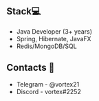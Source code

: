 ## Stack💻
* Java Developer (3+ years)
* Spring, Hibernate, JavaFX
* Redis/MongoDB/SQL

## Contacts 💭
* Telegram - @vortex21
* Discord - vortex#2252 

